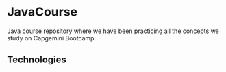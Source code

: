 # JavaCourse

Java course repository where we have been practicing all the concepts we study on Capgemini Bootcamp.

## Technologies


